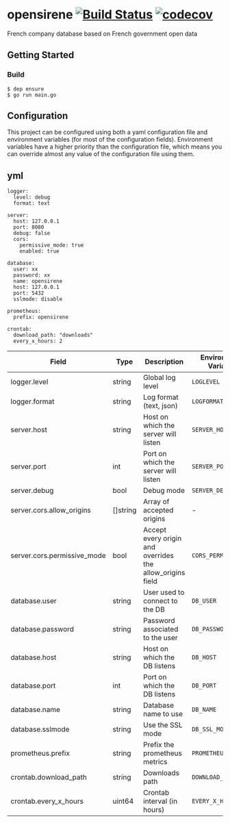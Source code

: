 # opensirene [![Build Status](https://travis-ci.org/jclebreton/opensirene.svg?branch=v2)](https://travis-ci.org/jclebreton/opensirene) [![codecov](https://codecov.io/gh/jclebreton/opensirene/branch/master/graph/badge.svg)](https://codecov.io/gh/jclebreton/opensirene)
French company database based on French government open data

## Getting Started

### Build
```
$ dep ensure
$ go run main.go
```

## Configuration

This project can be configured using both a yaml configuration file and
environment variables (for most of the configuration fields). Environment
variables have a higher priority than the configuration file, which means you
can override almost any value of the configuration file using them. 

yml
---
```
logger:
  level: debug
  format: text

server:
  host: 127.0.0.1
  port: 8080
  debug: false
  cors:
    permissive_mode: true
    enabled: true

database:
  user: xx
  password: xx
  name: opensirene
  host: 127.0.0.1
  port: 5432
  sslmode: disable

prometheus:
  prefix: opensirene

crontab:
  download_path: "downloads"
  every_x_hours: 2

```


| Field                       | Type     | Description                                               | Environment Variable | Default        | Example        |
|-----------------------------|----------|-----------------------------------------------------------|----------------------|----------------|----------------|
| logger.level                | string   | Global log level                                          | `LOGLEVEL`           | "info"         | "debug"        |
| logger.format               | string   | Log format (text, json)                                   | `LOGFORMAT`          | "text"         | "json"         |
| server.host                 | string   | Host on which the server will listen                      | `SERVER_HOST`        | "127.0.0.1"    | "127.0.0.1"    |
| server.port                 | int      | Port on which the server will listen                      | `SERVER_PORT`        | 8080           | 8080           |
| server.debug                | bool     | Debug mode                                                | `SERVER_DEBUG`       | false          | true           |
| server.cors.allow_origins   | []string | Array of accepted origins                                 | -                    | -              | -              |
| server.cors.permissive_mode | bool     | Accept every origin and overrides the allow_origins field | `CORS_PERMISSIVE`    | false          | true           |
| database.user               | string   | User used to connect to the DB                            | `DB_USER`            | "sir"          | "sir"          |
| database.password           | string   | Password associated to the user                           | `DB_PASSWORD`        | -              | -              |
| database.host               | string   | Host on which the DB listens                              | `DB_HOST`            | "127.0.0.1"    | "127.0.0.1"    |
| database.port               | int      | Port on which the DB listens                              | `DB_PORT`            | 5432           | 5432           |
| database.name               | string   | Database name to use                                      | `DB_NAME`            | "opensirenedb" | "opensirenedb" |
| database.sslmode            | string   | Use the SSL mode                                          | `DB_SSL_MODE`        | "disable"      | "disable"      |
| prometheus.prefix           | string   | Prefix the prometheus metrics                             | `PROMETHEUS_PREFIX`  | "opensirene"   | "opensirene"   |
| crontab.download_path       | string   | Downloads path                                            | `DOWNLOAD_PATH`      | "downloads"    | "/tmp"         |
| crontab.every_x_hours       | uint64   | Crontab interval (in hours)                               | `EVERY_X_HOURS`      | 3              | 1              |
